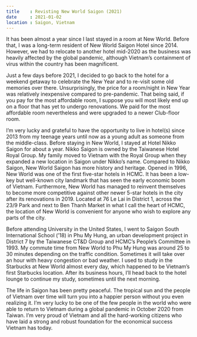 ```yaml
---
title    : Revisting New World Saigon (2021)
date     : 2021-01-02
location : Saigon, Vietnam
---
```


It has been almost a year since I last stayed in a room at New World. Before that, I was a long-term resident of New World Saigon Hotel since 2014. However, we had to relocate to another hotel mid-2020 as the business was heavily affected by the global pandemic, although Vietnam’s containment of virus within the country has been magnificent.

Just a few days before 2021, I decided to go back to the hotel for a weekend getaway to celebrate the New Year and to re-visit some old memories over there. Unsurprisingly, the price for a room/night in New Year was relatively inexpensive compared to pre-pandemic. That being said, if you pay for the most affordable room, I suppose you will most likely end up on a floor that has yet to undergo renovations. We paid for the most affordable room nevertheless and were upgraded to a newer Club-floor room. 

I’m very lucky and grateful to have the opportunity to live in hotel(s) since 2013 from my teenage years until now as a young adult as someone from the middle-class. Before staying in New World, I stayed at Hotel Nikko Saigon for about a year. Nikko Saigon is owned by the Taiwanese Hotel Royal Group. My family moved to Vietnam with the Royal Group when they expanded a new location in Saigon under Nikko’s name. Compared to Nikko Saigon, New World Saigon has more history and heritage. Opened in 1996, New World was one of the first five-star hotels in HCMC. It has been a low-key but well-known city landmark that has seen the early economic boom of Vietnam. Furthermore, New World has managed to reinvent themselves to become more competitive against other newer 5-star hotels in the city after its renovations in 2019. Located at 76 Le Lai in District 1, across the 23/9 Park and next to Ben Thanh Market in what I call the heart of HCMC, the location of New World is convenient for anyone who wish to explore any parts of the city. 

Before attending University in the United States, I went to Saigon South International School (’18) in Phu My Hung, an urban development project in District 7 by the Taiwanese CT&D Group and HCMC’s People’s Committee in 1993. My commute time from New World to Phu My Hung was around 25 to 30 minutes depending on the traffic condition. Sometimes it will take over an hour with heavy congestion or bad weather. I used to study in the Starbucks at New World almost every day, which happened to be Vietnam’s first Starbucks location. After its business hours, I’ll head back to the hotel lounge to continue my study, sometimes until the next morning.

The life in Saigon has been pretty peaceful. The tropical sun and the people of Vietnam over time will turn you into a happier person without you even realizing it. I’m very lucky to be one of the few people in the world who were able to return to Vietnam during a global pandemic in October 2020 from Taiwan. I’m very proud of Vietnam and all the hard-working citizens who have laid a strong and robust foundation for the economical success Vietnam has today.

